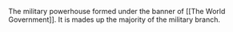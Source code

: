 The military powerhouse formed under the banner of [[The World Government]]. It is mades up the majority of the military branch.
